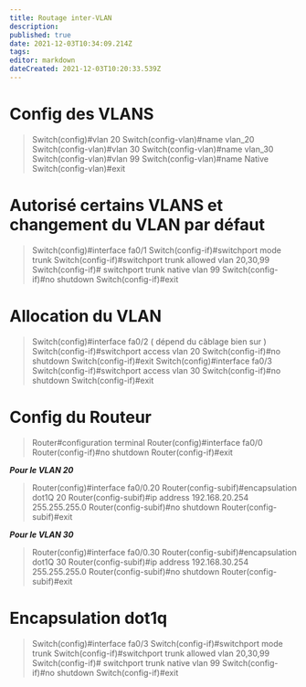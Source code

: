 ```yaml
---
title: Routage inter-VLAN
description: 
published: true
date: 2021-12-03T10:34:09.214Z
tags: 
editor: markdown
dateCreated: 2021-12-03T10:20:33.539Z
---
```


# Config des VLANS
> Switch(config)#vlan 20
> Switch(config-vlan)#name vlan_20
> Switch(config-vlan)#vlan 30
> Switch(config-vlan)#name vlan_30
> Switch(config-vlan)#vlan 99
> Switch(config-vlan)#name Native
> Switch(config-vlan)#exit

# Autorisé certains VLANS et changement du VLAN par défaut
> Switch(config)#interface fa0/1
> Switch(config-if)#switchport mode trunk
> Switch(config-if)#switchport trunk allowed vlan 20,30,99
> Switch(config-if)# switchport trunk native vlan 99
> Switch(config-if)#no shutdown
> Switch(config-if)#exit

# Allocation du VLAN
> Switch(config)#interface fa0/2 ( dépend du câblage bien
> sur )
> Switch(config-if)#switchport access vlan 20
> Switch(config-if)#no shutdown
> Switch(config-if)#exit
> Switch(config)#interface fa0/3
> Switch(config-if)#switchport access vlan 30
> Switch(config-if)#no shutdown
> Switch(config-if)#exit

# Config du Routeur
> Router#configuration terminal
> Router(config)#interface fa0/0
> Router(config-if)#no shutdown
> Router(config-if)#exit

***Pour le VLAN 20***
> Router(config)#interface fa0/0.20
> Router(config-subif)#encapsulation dot1Q 20
> Router(config-subif)#ip address 192.168.20.254 255.255.255.0
> Router(config-subif)#no shutdown
> Router(config-subif)#exit

***Pour le VLAN 30***
> Router(config)#interface fa0/0.30
> Router(config-subif)#encapsulation dot1Q 30
> Router(config-subif)#ip address 192.168.30.254 255.255.255.0
> Router(config-subif)#no shutdown
> Router(config-subif)#exit

# Encapsulation dot1q
> Switch(config)#interface fa0/3
> Switch(config-if)#switchport mode trunk
> Switch(config-if)#switchport trunk allowed vlan 20,30,99
> Switch(config-if)# switchport trunk native vlan 99
> Switch(config-if)#no shutdown
> Switch(config-if)#exit